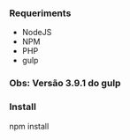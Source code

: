 ### Requeriments
* NodeJS
* NPM
* PHP
* gulp

### Obs: Versão 3.9.1 do gulp

### Install
npm install